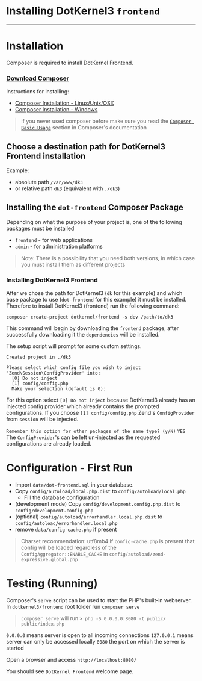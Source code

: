 # Installing DotKernel3 `frontend`
---

# Installation

Composer is required to install DotKernel Frontend. 

### [Download Composer](https://getcomposer.org)

Instructions for installing:
* [Composer Installation -  Linux/Unix/OSX](https://getcomposer.org/doc/00-intro.md#installation-linux-unix-osx)
* [Composer Installation - Windows](https://getcomposer.org/doc/00-intro.md#installation-windows)

> If you never used composer before make sure you read the [`Composer Basic Usage`](https://getcomposer.org/doc/01-basic-usage.md) section in Composer's documentation

## Choose a destination path for DotKernel3 Frontend installation
Example:
* absolute path `/var/www/dk3`
* or relative path `dk3` (equivalent with `./dk3`)

## Installing the `dot-frontend` Composer Package

Depending on what the purpose of your project is, one of the following packages must be installed
 * `frontend` - for web applications
 * `admin` - for administration platforms 
 
> Note: There is a possibility that you need both versions, in which case you must install them as different projects

### Installing DotKernel3 Frontend

After we chose the path for DotKernel3 (`dk` for this example) and which base package to use (`dot-frontend` for this example) it must be installed. Therefore to install DotKernel3 (frontend) run the following command:

`composer create-project dotkernel/frontend -s dev /path/to/dk3`

This command will begin by downloading the `frontend` package, after successfully downloading it the `dependencies` will be installed.

The setup script will prompt for some custom settings.

```shell
Created project in ./dk3

Please select which config file you wish to inject 'Zend\Session\ConfigProvider' into:
  [0] Do not inject
  [1] config/config.php
  Make your selection (default is 0):
```

For this option select `[0] Do not inject` because DotKernel3 already has an injected config provider which already contains the prompted configurations.
If you choose `[1] config/config.php` Zend's `ConfigProvider` from `session` will be injected.

`Remember this option for other packages of the same type? (y/N)`
`YES`
The `ConfigProvider`'s can be left un-injected as the requested configurations are already loaded.


# Configuration - First Run

* Import `data/dot-frontend.sql` in your database.
* Copy `config/autoload/local.php.dist` to `config/autoload/local.php`
  * Fill the database configuration
* (development mode) Copy `config/development.config.php.dist` to `config/development.config.php`
* (optional) `config/autoload/errorhandler.local.php.dist` to `config/autoload/errorhandler.local.php`
* remove `data/config-cache.php` if present
> Charset recommendation: utf8mb4
> If `config-cache.php` is present that config will be loaded regardless of the `ConfigAggregator::ENABLE_CACHE` in `config/autoload/zend-expressive.global.php`

# Testing (Running)

Composer's `serve` script can be used to start the PHP's built-in webserver.
In `dotkernel3/frontend` root folder run `composer serve`

> `composer serve` will run `> php -S 0.0.0.0:8080 -t public/ public/index.php`

`0.0.0.0` means server is open to all incoming connections
`127.0.0.1` means server can only be accessed locally 
`8080` the port on which the server is started

Open a browser and access `http://localhost:8080/`

You should see `DotKernel Frontend` welcome page.
